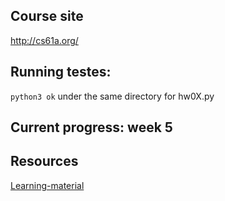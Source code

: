 ## Course site
http://cs61a.org/   

## Running testes:
`python3 ok` under the same directory for hw0X.py

## Current progress: week 5

## Resources
[Learning-material](http://composingprograms.com/)
